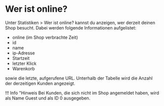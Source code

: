 # Wer ist online? 

Unter Statistiken \> Wer ist online? kannst du anzeigen, wer derzeit deinen Shop besucht. Dabei werden folgende Informationen aufgelistet:

-   online \(im Shop verbrachte Zeit\)
-   id
-   name
-   ip-Adresse
-   Startzeit
-   letzter Klick
-   Warenkorb

sowie die letzte, aufgerufene URL. Unterhalb der Tabelle wird die Anzahl der derzeitigen Kunden angezeigt.

!!! Info "Hinweis
	 Bei Kunden, die sich nicht im Shop angemeldet haben, wird als Name Guest und als ID 0 ausgegeben.



